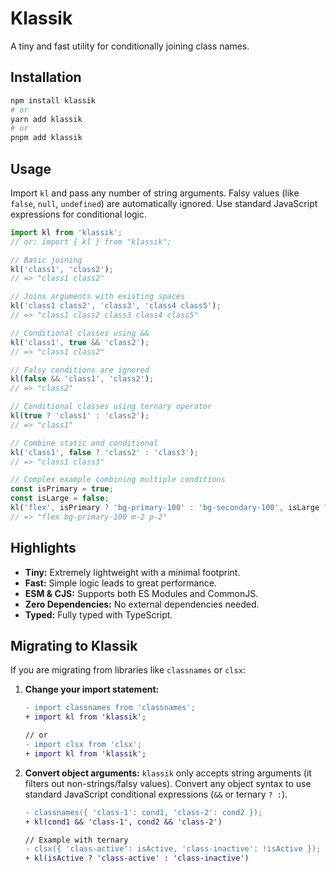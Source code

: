 # Klassik

A tiny and fast utility for conditionally joining class names.

## Installation

```bash
npm install klassik
# or
yarn add klassik
# or
pnpm add klassik
```

## Usage

Import `kl` and pass any number of string arguments. Falsy values (like `false`, `null`, `undefined`) are automatically ignored. Use standard JavaScript expressions for conditional logic.

```typescript
import kl from 'klassik';
// or: import { kl } from "klassik";

// Basic joining
kl('class1', 'class2');
// => "class1 class2"

// Joins arguments with existing spaces
kl('class1 class2', 'class3', 'class4 class5');
// => "class1 class2 class3 class4 class5"

// Conditional classes using &&
kl('class1', true && 'class2');
// => "class1 class2"

// Falsy conditions are ignored
kl(false && 'class1', 'class2');
// => "class2"

// Conditional classes using ternary operator
kl(true ? 'class1' : 'class2');
// => "class1"

// Combine static and conditional
kl('class1', false ? 'class2' : 'class3');
// => "class1 class3"

// Complex example combining multiple conditions
const isPrimary = true;
const isLarge = false;
kl('flex', isPrimary ? 'bg-primary-100' : 'bg-secondary-100', isLarge ? 'm-4 p-4' : 'm-2 p-2');
// => "flex bg-primary-100 m-2 p-2"
```

## Highlights

- **Tiny:** Extremely lightweight with a minimal footprint.
- **Fast:** Simple logic leads to great performance.
- **ESM & CJS:** Supports both ES Modules and CommonJS.
- **Zero Dependencies:** No external dependencies needed.
- **Typed:** Fully typed with TypeScript.

## Migrating to Klassik

If you are migrating from libraries like `classnames` or `clsx`:

1.  **Change your import statement:**

    ```diff
    - import classnames from 'classnames';
    + import kl from 'klassik';

    // or
    - import clsx from 'clsx';
    + import kl from 'klassik';
    ```

2.  **Convert object arguments:** `klassik` only accepts string arguments (it filters out non-strings/falsy values). Convert any object syntax to use standard JavaScript conditional expressions (`&&` or ternary `? :`).

    ```diff
    - classnames({ 'class-1': cond1, 'class-2': cond2 });
    + kl(cond1 && 'class-1', cond2 && 'class-2')

    // Example with ternary
    - clsx({ 'class-active': isActive, 'class-inactive': !isActive });
    + kl(isActive ? 'class-active' : 'class-inactive')
    ```

